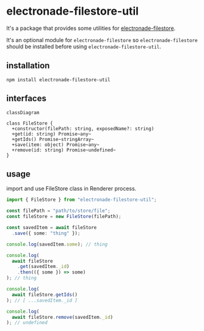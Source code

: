 # electronade-filestore-util

It's a package that provides some utilities for [electronade-filestore](https://electronade-filestore.netlify.app/).

It's an optional module for `electronade-filestore` so `electronade-filestore` should be installed before using `electronade-filestore-util`.

## installation

``` shell
npm install electronade-filestore-util
```

## interfaces

``` mermaid
classDiagram

class FileStore {
  +constructor(filePath: string, exposedName?: string)
  +get(id: string) Promise~any~
  +getIds() Promise~stringArray~
  +save(item: object) Promise~any~
  +remove(id: string) Promise~undefined~
}

```

## usage

import and use FileStore class in Renderer process.

``` typescript
import { FileStore } from "electronade-filestore-util";

const filePath = "path/to/store/file";
const fileStore = new FileStore(filePath);

const savedItem = await fileStore
  .save({ some: "thing" });

console.log(savedItem.some); // thing

console.log(
  await fileStore
    .get(savedItem._id)
    .then(({ some }) => some)
); // thing

console.log(
  await fileStore.getIds()
); // [ ...savedItem._id ]

console.log(
  await fileStore.remove(savedItem._id)
); // undefined
```
